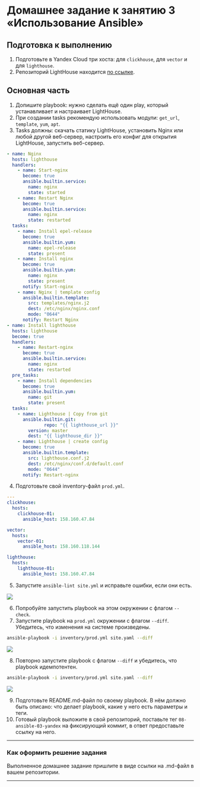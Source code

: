 # Домашнее задание к занятию 3 «Использование Ansible»

## Подготовка к выполнению

1. Подготовьте в Yandex Cloud три хоста: для `clickhouse`, для `vector` и для `lighthouse`.
2. Репозиторий LightHouse находится [по ссылке](https://github.com/VKCOM/lighthouse).

## Основная часть

1. Допишите playbook: нужно сделать ещё один play, который устанавливает и настраивает LightHouse.
2. При создании tasks рекомендую использовать модули: `get_url`, `template`, `yum`, `apt`.
3. Tasks должны: скачать статику LightHouse, установить Nginx или любой другой веб-сервер, настроить его конфиг для открытия LightHouse, запустить веб-сервер.

```yaml
- name: Nginx
  hosts: lighthouse
  handlers:
    - name: Start-nginx
      become: true
      ansible.builtin.service:
        name: nginx
        state: started
    - name: Restart Nginx
      become: true
      ansible.builtin.service:
        name: nginx
        state: restarted
  tasks:
    - name: Install epel-release
      become: true
      ansible.builtin.yum:
        name: epel-release
        state: present
    - name: Install nginx
      become: true
      ansible.builtin.yum:
        name: nginx
        state: present
      notify: Start-nginx
    - name: Nginx | template config
      ansible.builtin.template:
        src: templates/nginx.j2
        dest: /etc/nginx/nginx.conf
        mode: "0644"
      notify: Restart Nginx
- name: Install lighthouse
  hosts: lighthouse
  become: true
  handlers:
    - name: Restart-nginx
      become: true
      ansible.builtin.service:
        name: nginx
        state: restarted
  pre_tasks:
    - name: Install dependencies
      become: true
      ansible.builtin.yum:
        name: git
        state: present
  tasks:
    - name: Lighthouse | Copy from git
      ansible.builtin.git:
              repo: "{{ lighthouse_url }}"
        version: master
        dest: "{{ lighthouse_dir }}"
    - name: Lighthouse | create config
      become: true
      ansible.builtin.template:
        src: lighthouse.conf.j2
        dest: /etc/nginx/conf.d/default.conf
        mode: "0644"
      notify: Restart-nginx
```

4. Подготовьте свой inventory-файл `prod.yml`.

```yaml
---
clickhouse:
  hosts:
    clickhouse-01:
      ansible_host: 158.160.47.84

vector:
  hosts:
    vector-01:
      ansible_host: 158.160.118.144

lighthouse:
  hosts:
    lighthouse-01:
      ansible_host: 158.160.47.84
```

5. Запустите `ansible-lint site.yml` и исправьте ошибки, если они есть.

![](./playbook/images/lint.jpg)

6. Попробуйте запустить playbook на этом окружении с флагом `--check`.
7. Запустите playbook на `prod.yml` окружении с флагом `--diff`. Убедитесь, что изменения на системе произведены.

```bash
ansible-playbook -i inventory/prod.yml site.yaml --diff
```

![](./playbook/images/diff.jpg)

8. Повторно запустите playbook с флагом `--diff` и убедитесь, что playbook идемпотентен.

```bash
ansible-playbook -i inventory/prod.yml site.yaml --diff
```

![](./playbook/images/diff_1.jpg)


9. Подготовьте README.md-файл по своему playbook. В нём должно быть описано: что делает playbook, какие у него есть параметры и теги.
10. Готовый playbook выложите в свой репозиторий, поставьте тег `08-ansible-03-yandex` на фиксирующий коммит, в ответ предоставьте ссылку на него.

---

### Как оформить решение задания

Выполненное домашнее задание пришлите в виде ссылки на .md-файл в вашем репозитории.

---
